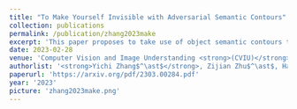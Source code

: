 ```yaml
---
title: "To Make Yourself Invisible with Adversarial Semantic Contours"
collection: publications
permalink: /publication/zhang2023make
excerpt: 'This paper proposes to take use of object semantic contours to enhance the sparse attack, <i>i.e.,</i> $\ell_0$-constrained attack, on modern object detectors. We design a prior over the object contour for pixel selection and defines Adversarial Semantic Contours (ASC) as a Maximum A Posteriori (MAP) estimate under a Bayesian formulation of $\ell_0$-constrained sparse attack. Comprehensive experiments are conducted to verify the attack performance of ASC with 9 modern detectors in 3 datasets.'
date: 2023-02-28
venue: 'Computer Vision and Image Understanding <strong>(CVIU)</strong>, Volume 230'
authorlist: '<strong>Yichi Zhang$^\ast$</strong>, Zijian Zhu$^\ast$, Hang Su, Jun Zhu, Shibao Zheng, Yuan He, Hui Xue'
paperurl: 'https://arxiv.org/pdf/2303.00284.pdf'
year: '2023'
picture: 'zhang2023make.png'
---
```

